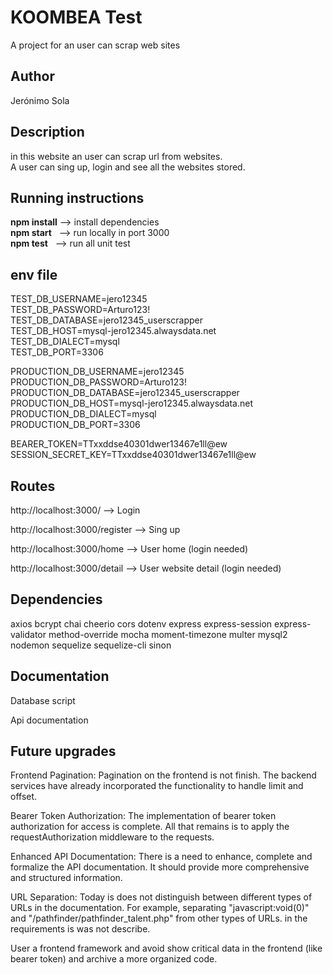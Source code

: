 # KOOMBEA Test

A project for an user can scrap web sites  


## Author

Jerónimo Sola


## Description

in this website an user can scrap url from websites.  
A user can sing up, login and see all the websites stored.


## Running instructions

**npm install** --> install dependencies  
**npm start** &nbsp; --> run locally in port 3000  
**npm test** &nbsp; --> run all unit test

## env file

TEST_DB_USERNAME=jero12345  
TEST_DB_PASSWORD=Arturo123!  
TEST_DB_DATABASE=jero12345_userscrapper  
TEST_DB_HOST=mysql-jero12345.alwaysdata.net  
TEST_DB_DIALECT=mysql  
TEST_DB_PORT=3306  

PRODUCTION_DB_USERNAME=jero12345  
PRODUCTION_DB_PASSWORD=Arturo123!  
PRODUCTION_DB_DATABASE=jero12345_userscrapper  
PRODUCTION_DB_HOST=mysql-jero12345.alwaysdata.net  
PRODUCTION_DB_DIALECT=mysql  
PRODUCTION_DB_PORT=3306  

BEARER_TOKEN=TTxxddse40301dwer13467e1ll@ew  
SESSION_SECRET_KEY=TTxxddse40301dwer13467e1ll@ew  


## Routes

http://localhost:3000/ --> Login

http://localhost:3000/register --> Sing up

http://localhost:3000/home --> User home (login needed)

http://localhost:3000/detail --> User website detail (login needed)


## Dependencies

axios 
bcrypt 
chai 
cheerio 
cors
dotenv
express
express-session
express-validator
method-override
mocha
moment-timezone
multer
mysql2
nodemon
sequelize
sequelize-cli
sinon


## Documentation 

Database script

Api documentation


## Future upgrades

Frontend Pagination: Pagination on the frontend is not finish. The backend services have already incorporated the functionality to handle limit and offset.

Bearer Token Authorization: The implementation of bearer token authorization for access is complete. All that remains is to apply the requestAuthorization middleware to the requests.

Enhanced API Documentation: There is a need to enhance, complete and formalize the API documentation. It should provide more comprehensive and structured information.

URL Separation: Today is does not distinguish between different types of URLs in the documentation. For example, separating "javascript:void(0)" and "/pathfinder/pathfinder_talent.php" from other types of URLs. in the requirements is was not describe.

User a frontend framework and avoid show critical data in the frontend (like bearer token) and archive a more organized code.
